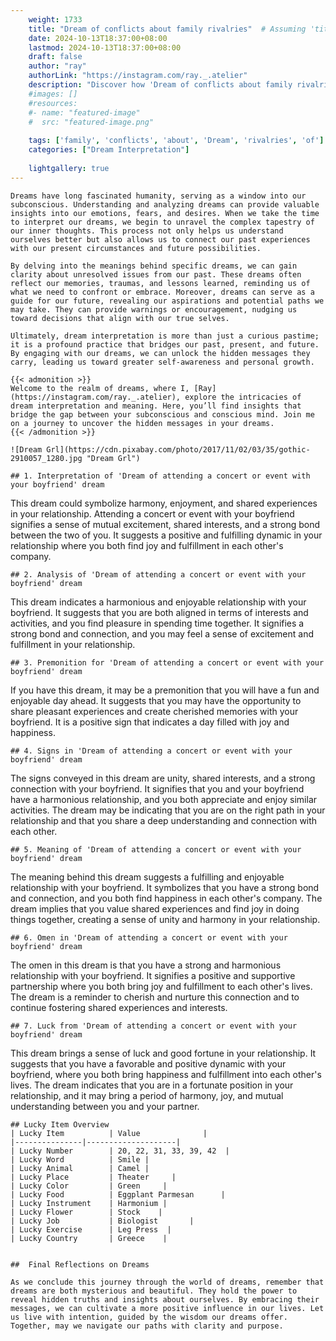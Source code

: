 ```yaml
---
    weight: 1733
    title: "Dream of conflicts about family rivalries"  # Assuming 'title' column exists
    date: 2024-10-13T18:37:00+08:00
    lastmod: 2024-10-13T18:37:00+08:00
    draft: false
    author: "ray"
    authorLink: "https://instagram.com/ray._.atelier"
    description: "Discover how 'Dream of conflicts about family rivalries' can interpret your future and uncover its significant meanings in your life."
    #images: []
    #resources:
    #- name: "featured-image"
    #  src: "featured-image.png"
    
    tags: ['family', 'conflicts', 'about', 'Dream', 'rivalries', 'of']
    categories: ["Dream Interpretation"]
    
    lightgallery: true
---
```

    
    Dreams have long fascinated humanity, serving as a window into our subconscious. Understanding and analyzing dreams can provide valuable insights into our emotions, fears, and desires. When we take the time to interpret our dreams, we begin to unravel the complex tapestry of our inner thoughts. This process not only helps us understand ourselves better but also allows us to connect our past experiences with our present circumstances and future possibilities.
    
    By delving into the meanings behind specific dreams, we can gain clarity about unresolved issues from our past. These dreams often reflect our memories, traumas, and lessons learned, reminding us of what we need to confront or embrace. Moreover, dreams can serve as a guide for our future, revealing our aspirations and potential paths we may take. They can provide warnings or encouragement, nudging us toward decisions that align with our true selves.
    
    Ultimately, dream interpretation is more than just a curious pastime; it is a profound practice that bridges our past, present, and future. By engaging with our dreams, we can unlock the hidden messages they carry, leading us toward greater self-awareness and personal growth.
    
    {{< admonition >}}
    Welcome to the realm of dreams, where I, [Ray](https://instagram.com/ray._.atelier), explore the intricacies of dream interpretation and meaning. Here, you’ll find insights that bridge the gap between your subconscious and conscious mind. Join me on a journey to uncover the hidden messages in your dreams.
    {{< /admonition >}}
    
    ![Dream Grl](https://cdn.pixabay.com/photo/2017/11/02/03/35/gothic-2910057_1280.jpg "Dream Grl")
    
    ## 1. Interpretation of 'Dream of attending a concert or event with your boyfriend' dream
    
This dream could symbolize harmony, enjoyment, and shared experiences in your relationship. Attending a concert or event with your boyfriend signifies a sense of mutual excitement, shared interests, and a strong bond between the two of you. It suggests a positive and fulfilling dynamic in your relationship where you both find joy and fulfillment in each other's company.
    
    ## 2. Analysis of 'Dream of attending a concert or event with your boyfriend' dream
    
This dream indicates a harmonious and enjoyable relationship with your boyfriend. It suggests that you are both aligned in terms of interests and activities, and you find pleasure in spending time together. It signifies a strong bond and connection, and you may feel a sense of excitement and fulfillment in your relationship.
    
    ## 3. Premonition for 'Dream of attending a concert or event with your boyfriend' dream
    
If you have this dream, it may be a premonition that you will have a fun and enjoyable day ahead. It suggests that you may have the opportunity to share pleasant experiences and create cherished memories with your boyfriend. It is a positive sign that indicates a day filled with joy and happiness.
    
    ## 4. Signs in 'Dream of attending a concert or event with your boyfriend' dream
    
The signs conveyed in this dream are unity, shared interests, and a strong connection with your boyfriend. It signifies that you and your boyfriend have a harmonious relationship, and you both appreciate and enjoy similar activities. The dream may be indicating that you are on the right path in your relationship and that you share a deep understanding and connection with each other.
    
    ## 5. Meaning of 'Dream of attending a concert or event with your boyfriend' dream
    
The meaning behind this dream suggests a fulfilling and enjoyable relationship with your boyfriend. It symbolizes that you have a strong bond and connection, and you both find happiness in each other's company. The dream implies that you value shared experiences and find joy in doing things together, creating a sense of unity and harmony in your relationship.
    
    ## 6. Omen in 'Dream of attending a concert or event with your boyfriend' dream
    
The omen in this dream is that you have a strong and harmonious relationship with your boyfriend. It signifies a positive and supportive partnership where you both bring joy and fulfillment to each other's lives. The dream is a reminder to cherish and nurture this connection and to continue fostering shared experiences and interests.
    
    ## 7. Luck from 'Dream of attending a concert or event with your boyfriend' dream
    
This dream brings a sense of luck and good fortune in your relationship. It suggests that you have a favorable and positive dynamic with your boyfriend, where you both bring happiness and fulfillment into each other's lives. The dream indicates that you are in a fortunate position in your relationship, and it may bring a period of harmony, joy, and mutual understanding between you and your partner.
    
    ## Lucky Item Overview
    | Lucky Item          | Value              |
    |---------------|--------------------|
    | Lucky Number        | 20, 22, 31, 33, 39, 42  |
    | Lucky Word          | Smile |
    | Lucky Animal        | Camel |
    | Lucky Place         | Theater     |
    | Lucky Color         | Green     |
    | Lucky Food          | Eggplant Parmesan      |
    | Lucky Instrument    | Harmonium |
    | Lucky Flower        | Stock    |
    | Lucky Job           | Biologist       |
    | Lucky Exercise      | Leg Press  |
    | Lucky Country       | Greece    |
    
    
    ##  Final Reflections on Dreams
    
    As we conclude this journey through the world of dreams, remember that dreams are both mysterious and beautiful. They hold the power to reveal hidden truths and insights about ourselves. By embracing their messages, we can cultivate a more positive influence in our lives. Let us live with intention, guided by the wisdom our dreams offer. Together, may we navigate our paths with clarity and purpose.
    